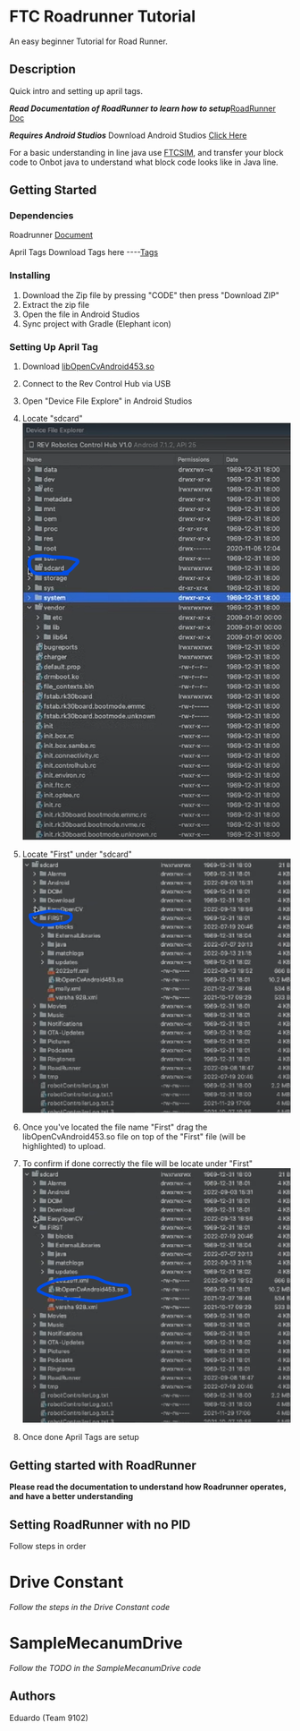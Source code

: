 # FTC Roadrunner Tutorial

An easy beginner Tutorial for Road Runner.

## Description

Quick intro and setting up april tags.

***Read Documentation of RoadRunner to learn how to setup***[RoadRunner Doc](https://learnroadrunner.com)


***Requires Android Studios***
Download Android Studios [Click Here](https://developer.android.com/studio)

For a basic understanding in line java use [FTCSIM](https://ftcsim.org/ftcsim/), and transfer your block code to Onbot java to understand what block code looks like in Java line.

## Getting Started



### Dependencies

Roadrunner [Document](https://learnroadrunner.com)

April Tags
Download Tags here ----[Tags](https://drive.google.com/file/d/1cakdgu8sm0rb3wR9s2KzWXF_8raeuafy/view?usp=sharing)

### Installing

1) Download the Zip file by pressing "CODE" then press "Download ZIP"
2) Extract the zip file
3) Open the file in Android Studios
4) Sync project with Gradle (Elephant icon)


### Setting Up April Tag
1) Download [libOpenCvAndroid453.so](https://drive.google.com/file/d/1XX_7nesg6d4QWU9ee3rvkTZweq03E1ey/view?usp=sharing)
2) Connect to the Rev Control Hub via USB
3) Open "Device File Explore" in Android Studios
4) Locate "sdcard"
![sdcard](FtcRobotController/src/main/assets/img.png)


5) Locate "First" under "sdcard"
![First](FtcRobotController/src/main/assets/img_1.png)

6) Once you've located the file name "First" drag the libOpenCvAndroid453.so file on top of the "First" file (will be highlighted) to upload.
7) To confirm if done correctly the file will be locate under "First"
![confirm](FtcRobotController/src/main/assets/img_2.png)
8) Once done April Tags are setup


## Getting started with RoadRunner
**Please read the documentation to understand how Roadrunner operates, and have a better understanding**

## Setting RoadRunner with no PID
Follow steps in order
# Drive Constant
*Follow the steps in the Drive Constant code*

# SampleMecanumDrive
*Follow the TODO in the SampleMecanumDrive code*






## Authors

Eduardo (Team 9102)



